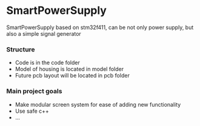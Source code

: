 # SmartPowerSupply
SmartPowerSupply based on stm32f411, can be not only power supply, but also a simple signal generator

### Structure
* Code is in the code folder
* Model of housing is located in model folder
* Future pcb layout will be located in pcb folder

### Main project goals
* Make modular screen system for ease of adding new functionality
* Use safe c++
* ...